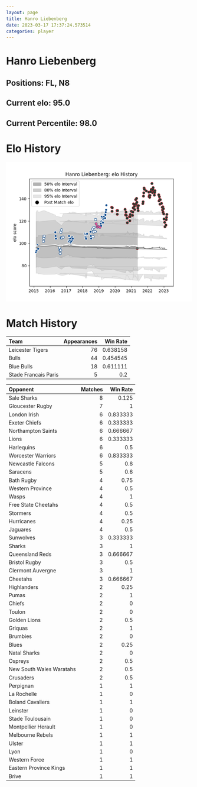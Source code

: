 ```yaml
---  
layout: page  
title: Hanro Liebenberg  
date: 2023-03-17 17:37:24.573514  
categories: player  
---
```

# Hanro Liebenberg

## Positions: FL, N8

## Current elo: 95.0

## Current Percentile: 98.0

# Elo History


![elo history](history_HanroLiebenberg.png)
# Match History


| Team                 |   Appearances |   Win Rate |
|:---------------------|--------------:|-----------:|
| Leicester Tigers     |            76 |   0.638158 |
| Bulls                |            44 |   0.454545 |
| Blue Bulls           |            18 |   0.611111 |
| Stade Francais Paris |             5 |   0.2      |

| Opponent                 |   Matches |   Win Rate |
|:-------------------------|----------:|-----------:|
| Sale Sharks              |         8 |   0.125    |
| Gloucester Rugby         |         7 |   1        |
| London Irish             |         6 |   0.833333 |
| Exeter Chiefs            |         6 |   0.333333 |
| Northampton Saints       |         6 |   0.666667 |
| Lions                    |         6 |   0.333333 |
| Harlequins               |         6 |   0.5      |
| Worcester Warriors       |         6 |   0.833333 |
| Newcastle Falcons        |         5 |   0.8      |
| Saracens                 |         5 |   0.6      |
| Bath Rugby               |         4 |   0.75     |
| Western Province         |         4 |   0.5      |
| Wasps                    |         4 |   1        |
| Free State Cheetahs      |         4 |   0.5      |
| Stormers                 |         4 |   0.5      |
| Hurricanes               |         4 |   0.25     |
| Jaguares                 |         4 |   0.5      |
| Sunwolves                |         3 |   0.333333 |
| Sharks                   |         3 |   1        |
| Queensland Reds          |         3 |   0.666667 |
| Bristol Rugby            |         3 |   0.5      |
| Clermont Auvergne        |         3 |   1        |
| Cheetahs                 |         3 |   0.666667 |
| Highlanders              |         2 |   0.25     |
| Pumas                    |         2 |   1        |
| Chiefs                   |         2 |   0        |
| Toulon                   |         2 |   0        |
| Golden Lions             |         2 |   0.5      |
| Griquas                  |         2 |   1        |
| Brumbies                 |         2 |   0        |
| Blues                    |         2 |   0.25     |
| Natal Sharks             |         2 |   0        |
| Ospreys                  |         2 |   0.5      |
| New South Wales Waratahs |         2 |   0.5      |
| Crusaders                |         2 |   0.5      |
| Perpignan                |         1 |   1        |
| La Rochelle              |         1 |   0        |
| Boland Cavaliers         |         1 |   1        |
| Leinster                 |         1 |   0        |
| Stade Toulousain         |         1 |   0        |
| Montpellier Herault      |         1 |   0        |
| Melbourne Rebels         |         1 |   1        |
| Ulster                   |         1 |   1        |
| Lyon                     |         1 |   0        |
| Western Force            |         1 |   1        |
| Eastern Province Kings   |         1 |   1        |
| Brive                    |         1 |   1        |